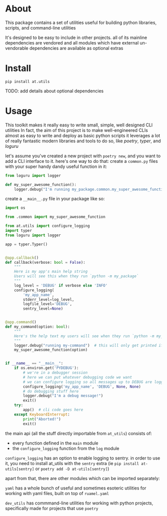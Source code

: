 # About

This package contains a set of utilities useful for building python libraries, scripts, and command-line utilities

It's designed to be easy to include in other projects. all of its mainline dependencies are vendored and all modules which have external un-vendorable dependencies are available as optional extras

# Install

```
pip install at.utils
```

TODO: add details about optional dependencies

# Usage

This toolkit makes it really easy to write small, simple, well designed CLI utilities
In fact, the aim of this project is to make well-engineered CLIs almost as easy to write and deploy as basic python scripts
it leverages a lot of really fantastic modern libraries and tools to do so, like *poetry*, *typer*, and *loguru*

let's assume you've created a new project with `poetry new`, and you want to add a CLI interface to it. here's one way to do that:
create a `common.py` files with your super handy dandy useful function in it:
```python
from loguru import logger

def my_super_awesome_function():
    logger.debug("I'm running my_package.common.my_super_awesome_function!")

```

create a `__main__.py` file in your package like so:
```python
import os

from .common import my_super_awesome_function

from at.utils import configure_logging
import typer
from loguru import logger

app = typer.Typer()


@app.callback()
def callback(verbose: bool = False):
    """
    Here is my app's main help string
    Users will see this when they run `python -m my_package`
    """
    log_level = 'DEBUG' if verbose else 'INFO'
    configure_logging(
        'my_app_name', 
        stderr_level=log_level, 
        logfile_level='DEBUG', 
        sentry_level=None)


@app.command()
def my_command(option: bool):
    """
    Here's the help text my users will see when they run `python -m my_package my-command -h`
    """
    logger.debug("running my-command")  # this will only get printed if the --verbose flag is set
    my_super_awesome_function(option)


if __name__ == "__main__":
    if os.environ.get('PYDEBUG'):
        # we're in a debugger session
        # here we can put whatever debugging code we want
        # we can configure logging so all messages up to DEBUG are logged to stderr, and nothing gets logged to file:
        configure_logging('my_app_name', 'DEBUG', None, None)
        # do debugging stuff here
        logger.debug("I'm a debug message!")
        exit()
    try:
        app()  # cli code goes here
    except KeyboardInterrupt:
        print("Aborted!")
        exit()

```

the main api (all the stuff directly importable from `at_utils`) consists of:
- every function defined in the `main` module
- the `configure_logging` function from the `log` module

`configure_logging` has an option to enable logging to sentry. in order to use it, you need to install at_utils with the `sentry` extra (ie `pip install at-utils[sentry]` or `poetry add -D at-utils[sentry]`)

apart from that, there are other modules which can be imported separately:

`yaml` has a whole bunch of useful and sometimes esoteric utilities for working with yaml files, built on top of `ruamel.yaml`

`dev_utils` has commmand-line utilities for working with python projects, specifically made for projects that use `poetry`
